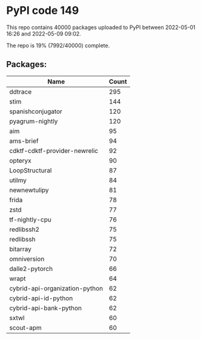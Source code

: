 # PyPI code 149

This repo contains 40000 packages uploaded to PyPI between 
2022-05-01 16:26 and 2022-05-09 09:02.

The repo is 19% (7992/40000) complete.

## Packages:

| Name  | Count |
| ----- | ----- |
| ddtrace | 295 |
| stim | 144 |
| spanishconjugator | 120 |
| pyagrum-nightly | 120 |
| aim | 95 |
| ams-brief | 94 |
| cdktf-cdktf-provider-newrelic | 92 |
| opteryx | 90 |
| LoopStructural | 87 |
| utilmy | 84 |
| newnewtulipy | 81 |
| frida | 78 |
| zstd | 77 |
| tf-nightly-cpu | 76 |
| redlibssh2 | 75 |
| redlibssh | 75 |
| bitarray | 72 |
| omniversion | 70 |
| dalle2-pytorch | 66 |
| wrapt | 64 |
| cybrid-api-organization-python | 62 |
| cybrid-api-id-python | 62 |
| cybrid-api-bank-python | 62 |
| sxtwl | 60 |
| scout-apm | 60 |


